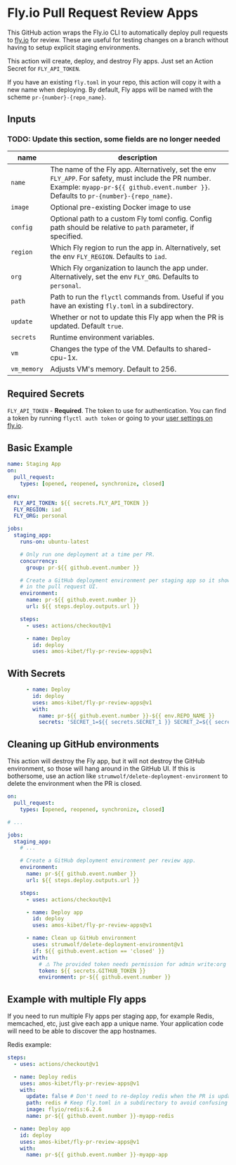 # Fly.io Pull Request Review Apps

This GitHub action wraps the Fly.io CLI to automatically deploy pull requests to [fly.io](http://fly.io) for review. These are useful for testing changes on a branch without having to setup explicit staging environments.

This action will create, deploy, and destroy Fly apps. Just set an Action Secret for `FLY_API_TOKEN`.

If you have an existing `fly.toml` in your repo, this action will copy it with a new name when deploying. By default, Fly apps will be named with the scheme `pr-{number}-{repo_name}`.

## Inputs

### TODO: Update this section, some fields are no longer needed

| name      | description                                                                                                                                                                                   |
| --------- | --------------------------------------------------------------------------------------------------------------------------------------------------------------------------------------------- |
| `name`    | The name of the Fly app. Alternatively, set the env `FLY_APP`. For safety, must include the PR number. Example: `myapp-pr-${{ github.event.number }}`. Defaults to `pr-{number}-{repo_name}`. |
| `image`   | Optional pre-existing Docker image to use                                                                                                                                                     |
| `config`  | Optional path to a custom Fly toml config. Config path should be relative to `path` parameter, if specified.                                                                                  |
| `region`  | Which Fly region to run the app in. Alternatively, set the env `FLY_REGION`. Defaults to `iad`.                                                                                               |
| `org`     | Which Fly organization to launch the app under. Alternatively, set the env `FLY_ORG`. Defaults to `personal`.                                                                                 |
| `path`    | Path to run the `flyctl` commands from. Useful if you have an existing `fly.toml` in a subdirectory.                                                                                          |
| `update`  | Whether or not to update this Fly app when the PR is updated. Default `true`.                                                                                                                 |
| `secrets` | Runtime environment variables.                                                                                                                                                                 |
| `vm`      | Changes the type of the VM. Defaults to shared-cpu-1x.
| `vm_memory`| Adjusts VM's memory. Default to 256.


## Required Secrets

`FLY_API_TOKEN` - **Required**. The token to use for authentication. You can find a token by running `flyctl auth token` or going to your [user settings on fly.io](https://fly.io/user/personal_access_tokens).

## Basic Example

```yaml
name: Staging App
on:
  pull_request:
    types: [opened, reopened, synchronize, closed]

env:
  FLY_API_TOKEN: ${{ secrets.FLY_API_TOKEN }}
  FLY_REGION: iad
  FLY_ORG: personal

jobs:
  staging_app:
    runs-on: ubuntu-latest

    # Only run one deployment at a time per PR.
    concurrency:
      group: pr-${{ github.event.number }}

    # Create a GitHub deployment environment per staging app so it shows up
    # in the pull request UI.
    environment:
      name: pr-${{ github.event.number }}
      url: ${{ steps.deploy.outputs.url }}

    steps:
      - uses: actions/checkout@v1

      - name: Deploy
        id: deploy
        uses: amos-kibet/fly-pr-review-apps@v1
```

## With Secrets

```YAML
      - name: Deploy
        id: deploy
        uses: amos-kibet/fly-pr-review-apps@v1
        with:
          name: pr-${{ github.event.number }}-${{ env.REPO_NAME }}
          secrets: 'SECRET_1=${{ secrets.SECRET_1 }} SECRET_2=${{ secrets.SECRET_2 }}'
```

## Cleaning up GitHub environments

This action will destroy the Fly app, but it will not destroy the GitHub environment, so those will hang around in the GitHub UI. If this is bothersome, use an action like `strumwolf/delete-deployment-environment` to delete the environment when the PR is closed.

```yaml
on:
  pull_request:
    types: [opened, reopened, synchronize, closed]

# ...

jobs:
  staging_app:
    # ...

    # Create a GitHub deployment environment per review app.
    environment:
      name: pr-${{ github.event.number }}
      url: ${{ steps.deploy.outputs.url }}

    steps:
      - uses: actions/checkout@v1

      - name: Deploy app
        id: deploy
        uses: amos-kibet/fly-pr-review-apps@v1

      - name: Clean up GitHub environment
        uses: strumwolf/delete-deployment-environment@v1
        if: ${{ github.event.action == 'closed' }}
        with:
          # ⚠️ The provided token needs permission for admin write:org
          token: ${{ secrets.GITHUB_TOKEN }}
          environment: pr-${{ github.event.number }}
```

## Example with multiple Fly apps

If you need to run multiple Fly apps per staging app, for example Redis, memcached, etc, just give each app a unique name. Your application code will need to be able to discover the app hostnames.

Redis example:

```yaml
steps:
  - uses: actions/checkout@v1

  - name: Deploy redis
    uses: amos-kibet/fly-pr-review-apps@v1
    with:
      update: false # Don't need to re-deploy redis when the PR is updated
      path: redis # Keep fly.toml in a subdirectory to avoid confusing flyctl
      image: flyio/redis:6.2.6
      name: pr-${{ github.event.number }}-myapp-redis

  - name: Deploy app
    id: deploy
    uses: amos-kibet/fly-pr-review-apps@v1
    with:
      name: pr-${{ github.event.number }}-myapp-app
```
